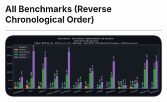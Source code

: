 # All Benchmarks (Reverse Chronological Order)
---

[![20240511_04-32-44](./20240511_04-32-44.svg)](./20240511_04-32-44.svg)
